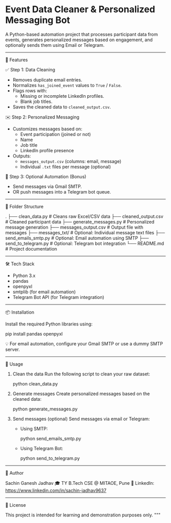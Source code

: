 
#  Event Data Cleaner & Personalized Messaging Bot

A Python-based automation project that processes participant data from events, generates personalized messages based on engagement, and optionally sends them using Email or Telegram.

---

🚀 Features

✅ Step 1: Data Cleaning
- Removes duplicate email entries.
- Normalizes `has_joined_event` values to `True` / `False`.
- Flags rows with:
  - Missing or incomplete LinkedIn profiles.
  - Blank job titles.
- Saves the cleaned data to `cleaned_output.csv`.

✉️ Step 2: Personalized Messaging
- Customizes messages based on:
  - Event participation (joined or not)
  - Name
  - Job title
  - LinkedIn profile presence
- Outputs:
  - `messages_output.csv` (columns: email, message)
  - Individual `.txt` files per message (optional)

🧪 Step 3: Optional Automation (Bonus)
- Send messages via Gmail SMTP.
- OR push messages into a Telegram bot queue.

---

📁 Folder Structure

.
├── clean_data.py              # Cleans raw Excel/CSV data
├── cleaned_output.csv         # Cleaned participant data
├── generate_messages.py       # Personalized message generation
├── messages_output.csv        # Output file with messages
├── messages_txt/              # Optional: Individual message text files
├── send_emails_smtp.py        # Optional: Email automation using SMTP
├── send_to_telegram.py        # Optional: Telegram bot integration
└── README.md                  # Project documentation

---

🛠️ Tech Stack

- Python 3.x
- pandas
- openpyxl
- smtplib (for email automation)
- Telegram Bot API (for Telegram integration)

---

📦 Installation

Install the required Python libraries using:

pip install pandas openpyxl

💡 For email automation, configure your Gmail SMTP or use a dummy SMTP server.

---

📌 Usage

1. Clean the data
   Run the following script to clean your raw dataset:

   python clean_data.py

2. Generate messages
   Create personalized messages based on the cleaned data:

   python generate_messages.py

3. Send messages (optional)
   Send messages via email or Telegram:

   - Using SMTP:

     python send_emails_smtp.py

   - Using Telegram Bot:

     python send_to_telegram.py

---

👤 Author

Sachin Ganesh Jadhav
🎓 TY B.Tech CSE @ MITAOE, Pune
🔗 LinkedIn: https://www.linkedin.com/in/sachin-jadhav9637

---

📄 License

This project is intended for learning and demonstration purposes only.
"""
